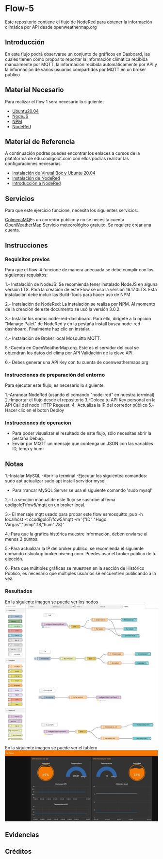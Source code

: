 # Flow-5
Este repositorio contiene el flujo de NodeRed para obtener la información climática por API desde openweathermap.org


## Introducción 
En este flujo podrá observarse un conjunto de gráficos en Dasboard, las cuales tienen como propósito reportar la información climática recibida manualmente por MQTT, la información recibida automáticamente por API y la información de varios usuarios compartidos por MQTT en un broker público

## Material Necesario

Para realizar el flow 1 sera necesario lo siguiente:

- [Ubuntu20.04 ](https://releases.ubuntu.com/20.04/)
- [NodeJS](https://nodejs.org/es/)
-   [NPM](https://www.npmjs.com/)
-  [NodeRed](https://nodered.org/docs/getting-started/local)

## Material de Referencia

A continuación podras puedes encontrar los enlaces a cursos de la plataforma de edu.codigoiot.com con ellos podras realizar  las configuraciones necesarias

- [Instalación de Virutal Box y Ubuntu 20.04](https://edu.codigoiot.com/course/view.php?id=812)
-  [Instalación de NodeRed](https://edu.codigoiot.com/enrol/index.php?id=817)
-  [Introducción a NodeRed](https://edu.codigoiot.com/enrol/index.php?id=278)

## Servicios
Para que este ejercicio funcione, necesita los siguientes servicios:

[ColmenaMQ]()Es un corredor publico y no se necesita cuenta
[OpenWeatherMap](https://openweathermap.org/) Servicio meteorológico gratuito. Se requiere crear una cuenta.
## Instrucciones

### Requisitos previos

Para que el flow-4 funcione de manera adecuada se debe cumplir con los siguientes requisitos:

1.- Instalación de NodeJS: Se recomienda tener instalado NodeJS en alguna versión LTS. Para la creación de este Flow se usó la versión 16.17.0LTS. Esta instalación debe incluir las Build-Tools para hacer uso de NPM

2.- Instalación de NodeRed: La instalación se realiza por NPM. Al momento de la creación de este documento se usó la versión 3.0.2.

3.- Instalar los nodos node-red-dashboard. Para ello, dirigete a la opcion "Manage Palet" de NodeRed y en la pestaña Install busca node-red-dashboard. Finalmente haz clic en instalar.

4.- Instalación de Broker local Mosquitto MQTT.

5.-Cuenta en OpenWeatherMap.org. Este es el servidor del cual se obtendrán los datos del clima por API
Validación de la clave API. 

6.- Debes generar una API Key con tu cuenta de openweathermaps.org

### Instrucciones de preparación del entorno
Para ejecutar este flujo, es necesario lo siguiente:

1.-Arrancar NodeRed (usando el comando "node-red" en nuestra terminal)
2.-Importar el flujo desde el repositorio
3.-Coloca tu API Key personal en la API Call del nodo HTTP Request.
4.-Actualiza la IP del corredor público
5.-Hacer clic en el boton Deploy

### Instrucciones de operacion
- Para poder visualizar el resultado de este flujo, sólo necesitas abrir la pestaña Debug.
- Enviar por MQTT un mensaje que contenga un JSON con las variables ID, temp y hum-
## Notas

1.-Instalar MySQL
  -Abrir la terminal
  -Ejecutar los siguientea comandos:
    sudo apt actualizar
    sudo apt install servidor mysql
* Para rrancar MySQL Server se usa el siguiente comando 'sudo mysql'

2.- La sección manual de este flujo se suscribe al tema codigoIoT/fow5/mqtt en un broker local.

3.- El mensaje mqtt usado para probar este flow esmosquitto_pub -h localhost -t ccodigoIoT/fow5/mqtt -m '{"ID":"Hugo Vargas","temp":18,"hum":78}'

4.-Para que la gráfica histórica muestre información, deben enviarse al menos 2 puntos.

5.-Para actualizar la IP del broker publico, se recomienda el siguiente comando nslookup broker.hivemq.com. Puedes usar el broker publico de tu elección.

6.-Para que múltiples gráficas se muestren en la sección de Histórico Público, es necesario que múltiples usuarios se encuentren publicando a la vez.

### Resultados 
En la siguiente imagen se puede ver los nodos
![](https://github.com/Fridaa-Andrade/Flow-5/blob/main/flow5-nodos.jpeg)

En la siguiente imagen se puede ver el tablero
![](https://github.com/Fridaa-Andrade/Flow-5/blob/main/flow5-tablero.jpeg)
## Evidencias

## Créditos

